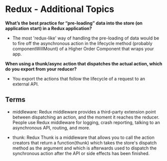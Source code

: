 # Redux - Additional Topics

**What’s the best practice for “pre-loading” data into the store (on application start) in a Redux application?**

- The most 'redux-like' way of handling the pre-loading of data would be to fire off the asynchronous action in the lifecycle method (probably componentWillMount) of a Higher Order Component that wraps your app.

**When using a thunk/async action that dispatches the actual action, which do you export from your reducer?**

- You export the actions that follow the lifecycle of a request to an external API.

## Terms

- middleware: Redux middleware provides a third-party extension point between dispatching an action, and the moment it reaches the reducer. People use Redux middleware for logging, crash reporting, talking to an asynchronous API, routing, and more.

- thunk: Redux Thunk is a middleware that allows you to call the action creators that return a function(thunk) which takes the store's dispatch method as the argument and which is afterwards used to dispatch the synchronous action after the API or side effects has been finished.